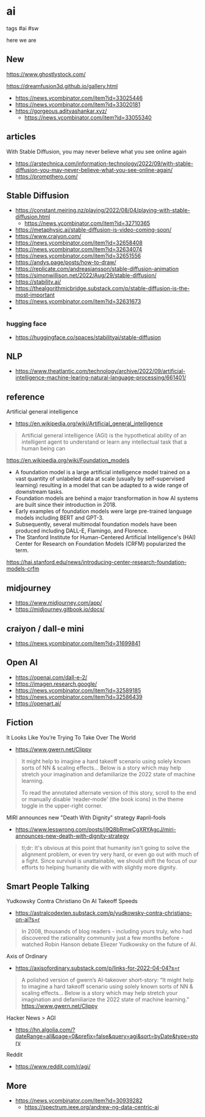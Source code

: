 # ai

tags #ai #sw

here we are

## New

https://www.ghostlystock.com/

https://dreamfusion3d.github.io/gallery.html
  * https://news.ycombinator.com/item?id=33025446
* https://news.ycombinator.com/item?id=33020181
* https://gorgeous.adityashankar.xyz/
  * https://news.ycombinator.com/item?id=33055340


## articles

With Stable Diffusion, you may never believe what you see online again
* https://arstechnica.com/information-technology/2022/09/with-stable-diffusion-you-may-never-believe-what-you-see-online-again/
* https://prompthero.com/

## Stable Diffusion

* https://constant.meiring.nz/playing/2022/08/04/playing-with-stable-diffusion.html
  * https://news.ycombinator.com/item?id=32710365
* https://metaphysic.ai/stable-diffusion-is-video-coming-soon/
* https://www.craiyon.com/
* https://news.ycombinator.com/item?id=32658408
* https://news.ycombinator.com/item?id=32634074
* https://news.ycombinator.com/item?id=32651556
* https://andys.page/posts/how-to-draw/
* https://replicate.com/andreasjansson/stable-diffusion-animation
* https://simonwillison.net/2022/Aug/29/stable-diffusion/
* https://stability.ai/
* https://thealgorithmicbridge.substack.com/p/stable-diffusion-is-the-most-important
* https://news.ycombinator.com/item?id=32631673
*

### hugging face

* https://huggingface.co/spaces/stabilityai/stable-diffusion

## NLP

* https://www.theatlantic.com/technology/archive/2022/09/artificial-intelligence-machine-learing-natural-language-processing/661401/


## reference

Artificial general intelligence

* https://en.wikipedia.org/wiki/Artificial_general_intelligence
> Artificial general intelligence (AGI) is the hypothetical ability of an intelligent agent to understand or learn any intellectual task that a human being can

https://en.wikipedia.org/wiki/Foundation_models

* A foundation model is a large artificial intelligence model trained on a vast quantity of unlabeled data at scale (usually by self-supervised learning) resulting in a model that can be adapted to a wide range of downstream tasks.
* Foundation models are behind a major transformation in how AI systems are built since their introduction in 2018.
* Early examples of foundation models were large pre-trained language models including BERT and GPT-3.
* Subsequently, several multimodal foundation models have been produced including DALL-E, Flamingo, and Florence.
* The Stanford Institute for Human-Centered Artificial Intelligence's (HAI) Center for Research on Foundation Models (CRFM) popularized the term.

https://hai.stanford.edu/news/introducing-center-research-foundation-models-crfm


## midjourney

* https://www.midjourney.com/app/
* https://midjourney.gitbook.io/docs/


## craiyon / dall-e mini

* https://news.ycombinator.com/item?id=31699841

## Open AI

* https://openai.com/dall-e-2/
* https://imagen.research.google/
* https://news.ycombinator.com/item?id=32589185
* https://news.ycombinator.com/item?id=32586439
* https://openart.ai/


## Fiction

It Looks Like You’re Trying To Take Over The World
* https://www.gwern.net/Clippy
>It might help to imagine a hard takeoff scenario using solely known sorts of NN & scaling effects… Below is a story which may help stretch your imagination and defamiliarize the 2022 state of machine learning.
>
>To read the annotated alternate version of this story, scroll to the end or manually disable ‘reader-mode’ (the book icons) in the theme toggle in the upper-right corner.

MIRI announces new "Death With Dignity" strategy
	#april-fools
* https://www.lesswrong.com/posts/j9Q8bRmwCgXRYAgcJ/miri-announces-new-death-with-dignity-strategy
>tl;dr:  It's obvious at this point that humanity isn't going to solve the alignment problem, or even try very hard, or even go out with much of a fight.  Since survival is unattainable, we should shift the focus of our efforts to helping humanity die with with slightly more dignity.

## Smart People Talking

Yudkowsky Contra Christiano On AI Takeoff Speeds
* https://astralcodexten.substack.com/p/yudkowsky-contra-christiano-on-ai?s=r

>In 2008, thousands of blog readers - including yours truly, who had discovered the rationality community just a few months before - watched Robin Hanson debate Eliezer Yudkowsky on the future of AI.

Axis of Ordinary
* https://axisofordinary.substack.com/p/links-for-2022-04-04?s=r
> A polished version of gwern’s AI-takeover short-story: “It might help to imagine a hard takeoff scenario using solely known sorts of NN & scaling effects… Below is a story which may help stretch your imagination and defamiliarize the 2022 state of machine learning.” https://www.gwern.net/Clippy

Hacker News > AGI
* https://hn.algolia.com/?dateRange=all&page=0&prefix=false&query=agi&sort=byDate&type=story

Reddit
* https://www.reddit.com/r/agi/

## More

* https://news.ycombinator.com/item?id=30939282
	* https://spectrum.ieee.org/andrew-ng-data-centric-ai